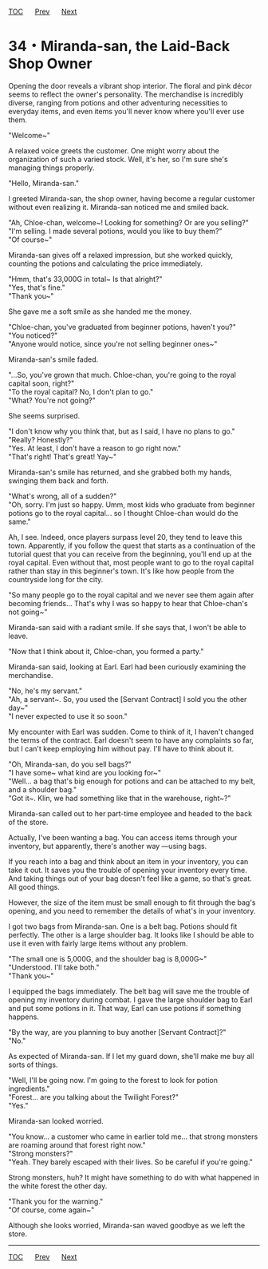 [TOC](../readme.md)&nbsp;&nbsp;&nbsp;&nbsp;&nbsp;&nbsp;[Prev](Section0033.md)&nbsp;&nbsp;&nbsp;&nbsp;&nbsp;&nbsp;[Next](Section0035.md)



# 34・Miranda-san, the Laid-Back Shop Owner

Opening the door reveals a vibrant shop interior. The floral and pink
décor seems to reflect the owner's personality. The merchandise is
incredibly diverse, ranging from potions and other adventuring
necessities to everyday items, and even items you'll never know where
you'll ever use them.  
  
"Welcome~"  
  
A relaxed voice greets the customer. One might worry about the
organization of such a varied stock. Well, it's her, so I'm sure she's
managing things properly.  
  
"Hello, Miranda-san."  
  
I greeted Miranda-san, the shop owner, having become a regular customer
without even realizing it. Miranda-san noticed me and smiled back.  
  
"Ah, Chloe-chan, welcome~! Looking for something? Or are you selling?"  
"I'm selling. I made several potions, would you like to buy them?"  
"Of course~"  
  
Miranda-san gives off a relaxed impression, but she worked quickly,
counting the potions and calculating the price immediately.  
  
"Hmm, that's 33,000G in total~ Is that alright?"  
"Yes, that's fine."  
"Thank you~"  
  
She gave me a soft smile as she handed me the money.  
  
"Chloe-chan, you've graduated from beginner potions, haven't you?"  
"You noticed?"  
"Anyone would notice, since you're not selling beginner ones~"  
  
Miranda-san's smile faded.  
  
"...So, you've grown that much. Chloe-chan, you're going to the royal
capital soon, right?"  
"To the royal capital? No, I don't plan to go."  
"What? You're not going?"  
  
She seems surprised.  
  
"I don't know why you think that, but as I said, I have no plans to
go."  
"Really? Honestly?"  
"Yes. At least, I don't have a reason to go right now."  
"That's right! That's great! Yay~"  
  
Miranda-san's smile has returned, and she grabbed both my hands,
swinging them back and forth.  
  
"What's wrong, all of a sudden?"  
"Oh, sorry. I'm just so happy. Umm, most kids who graduate from beginner
potions go to the royal capital... so I thought Chloe-chan would do the
same."  
  
Ah, I see. Indeed, once players surpass level 20, they tend to leave
this town. Apparently, if you follow the quest that starts as a
continuation of the tutorial quest that you can receive from the
beginning, you'll end up at the royal capital. Even without that, most
people want to go to the royal capital rather than stay in this
beginner's town. It's like how people from the countryside long for the
city.  
  
"So many people go to the royal capital and we never see them again
after becoming friends... That's why I was so happy to hear that
Chloe-chan's not going~"  
  
Miranda-san said with a radiant smile. If she says that, I won't be able
to leave.  
  
"Now that I think about it, Chloe-chan, you formed a party."  
  
Miranda-san said, looking at Earl. Earl had been curiously examining the
merchandise.  
  
"No, he's my servant."  
"Ah, a servant~. So, you used the \[Servant Contract\] I sold you the
other day~"  
"I never expected to use it so soon."  
  
My encounter with Earl was sudden. Come to think of it, I haven't
changed the terms of the contract. Earl doesn't seem to have any
complaints so far, but I can't keep employing him without pay. I'll have
to think about it.  
  
"Oh, Miranda-san, do you sell bags?"  
"I have some~ what kind are you looking for~"  
"Well... a bag that's big enough for potions and can be attached to my
belt, and a shoulder bag."  
"Got it~. Klin, we had something like that in the warehouse, right~?"  
  
Miranda-san called out to her part-time employee and headed to the back
of the store.  
  
Actually, I've been wanting a bag. You can access items through your
inventory, but apparently, there's another way —using bags.  
  
If you reach into a bag and think about an item in your inventory, you
can take it out. It saves you the trouble of opening your inventory
every time. And taking things out of your bag doesn't feel like a game,
so that's great. All good things.  
  
However, the size of the item must be small enough to fit through the
bag's opening, and you need to remember the details of what's in your
inventory.  
  
I got two bags from Miranda-san. One is a belt bag. Potions should fit
perfectly. The other is a large shoulder bag. It looks like I should be
able to use it even with fairly large items without any problem.  
  
"The small one is 5,000G, and the shoulder bag is 8,000G~"  
"Understood. I'll take both."  
"Thank you~"  
  
I equipped the bags immediately. The belt bag will save me the trouble
of opening my inventory during combat. I gave the large shoulder bag to
Earl and put some potions in it. That way, Earl can use potions if
something happens.  
  
"By the way, are you planning to buy another \[Servant Contract\]?"  
"No."  
  
As expected of Miranda-san. If I let my guard down, she'll make me buy
all sorts of things.  
  
"Well, I'll be going now. I'm going to the forest to look for potion
ingredients."  
"Forest... are you talking about the Twilight Forest?"  
"Yes."  
  
Miranda-san looked worried.  
  
"You know... a customer who came in earlier told me... that strong
monsters are roaming around that forest right now."  
"Strong monsters?"  
"Yeah. They barely escaped with their lives. So be careful if you're
going."  
  
Strong monsters, huh? It might have something to do with what happened
in the white forest the other day.  
  
"Thank you for the warning."  
"Of course, come again~"  
  
Although she looks worried, Miranda-san waved goodbye as we left the
store.  
  

---
[TOC](../readme.md)&nbsp;&nbsp;&nbsp;&nbsp;&nbsp;&nbsp;[Prev](Section0033.md)&nbsp;&nbsp;&nbsp;&nbsp;&nbsp;&nbsp;[Next](Section0035.md)

